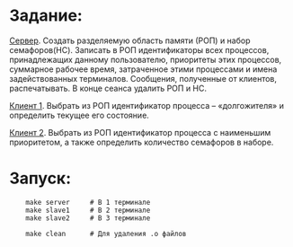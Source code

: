 # Задание:

[Сервер](https://github.com/disc0nn3ct/lab_miem/blob/master/OS/4_2/master.c). Создать разделяемую область памяти (РОП) и набор семафоров(НС). Записать в РОП идентификаторы всех процессов, 
принадлежащих данному пользователю, приоритеты этих процессов, суммарное рабочее время, затраченное этими процессами и имена
задействованных терминалов. Сообщения, полученные от клиентов, распечатывать. В конце сеанса удалить РОП и НС.

[Клиент 1](https://github.com/disc0nn3ct/lab_miem/blob/master/OS/4_2/slave1.c). Выбрать из РОП идентификатор процесса – «долгожителя» и определить текущее его состояние.

[Клиент 2](https://github.com/disc0nn3ct/lab_miem/blob/master/OS/4_2/slave2.c). Выбрать из РОП идентификатор процесса с наименьшим приоритетом, а также определить количество семафоров в наборе.

# Запуск: 

```shell
	make server		# В 1 терминале
	make slave1		# В 2 терминале
	make slave2		# В 3 терминале	

	make clean		# Для удаления .o файлов

```
